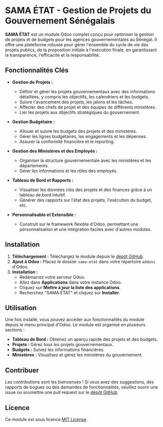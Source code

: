 # SAMA ÉTAT - Gestion de Projets du Gouvernement Sénégalais

**SAMA ÉTAT** est un module Odoo complet conçu pour optimiser la gestion de projets et de budgets pour les agences gouvernementales au Sénégal. Il offre une plateforme robuste pour gérer l'ensemble du cycle de vie des projets publics, de la proposition initiale à l'exécution finale, en garantissant la transparence, l'efficacité et la responsabilité.

## Fonctionnalités Clés

*   **Gestion de Projets :**
    *   Définir et gérer les projets gouvernementaux avec des informations détaillées, y compris les objectifs, les calendriers et les budgets.
    *   Suivre l'avancement des projets, les jalons et les tâches.
    *   Affecter des chefs de projet et des équipes de différents ministères.
    *   Lier les projets aux objectifs stratégiques du gouvernement.

*   **Gestion Budgétaire :**
    *   Allouer et suivre les budgets des projets et des ministères.
    *   Gérer les lignes budgétaires, les engagements et les dépenses.
    *   Assurer la conformité financière et le reporting.

*   **Gestion des Ministères et des Employés :**
    *   Organiser la structure gouvernementale avec les ministères et les départements.
    *   Gérer les informations et les rôles des employés.

*   **Tableau de Bord et Rapports :**
    *   Visualiser les données clés des projets et des finances grâce à un tableau de bord intuitif.
    *   Générer des rapports sur l'état des projets, l'exécution du budget, etc.

*   **Personnalisable et Extensible :**
    *   Construit sur le framework flexible d'Odoo, permettant une personnalisation et une intégration faciles avec d'autres modules.

## Installation

1.  **Téléchargement :** Téléchargez le module depuis le [dépôt GitHub](https://github.com/loi200812/sama-etat).
2.  **Ajout à Odoo :** Placez le dossier `sama-etat` dans votre répertoire `addons` d'Odoo.
3.  **Installation :**
    *   Redémarrez votre serveur Odoo.
    *   Allez dans **Applications** dans votre instance Odoo.
    *   Cliquez sur **Mettre à jour la liste des applications**.
    *   Recherchez "SAMA ÉTAT" et cliquez sur **Installer**.

## Utilisation

Une fois installé, vous pouvez accéder aux fonctionnalités du module depuis le menu principal d'Odoo. Le module est organisé en plusieurs sections :

*   **Tableau de Bord :** Obtenez un aperçu rapide des projets et des budgets.
*   **Projets :** Gérez tous les projets gouvernementaux.
*   **Budgets :** Suivez les informations financières.
*   **Ministères :** Visualisez et gérez les ministères du gouvernement.

## Contribuer

Les contributions sont les bienvenues ! Si vous avez des suggestions, des rapports de bogues ou des demandes de fonctionnalités, veuillez ouvrir une issue ou soumettre une pull request sur le [dépôt GitHub](https://github.com/loi200812/sama-etat).

## Licence

Ce module est sous licence [MIT License](LICENSE).

